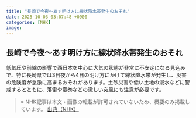 ```yaml
---
title: "長崎で今夜～あす明け方に線状降水帯発生のおそれ"
date: 2025-10-03 03:07:48 +0900
categories: [NHK]
image: 
---
```

## 長崎で今夜～あす明け方に線状降水帯発生のおそれ

低気圧や前線の影響で西日本を中心に大気の状態が非常に不安定になる見込みで、特に長崎県では3日夜から4日の明け方にかけて線状降水帯が発生し、災害の危険度が急激に高まるおそれがあります。土砂災害や低い土地の浸水などに警戒するとともに、落雷や竜巻などの激しい突風にも注意が必要です。

> ※ NHK記事は本文・画像の転載が許可されていないため、概要のみ掲載しています。
[出典（NHK）](http://www3.nhk.or.jp/news/html/20251003/k10014939831000.html)
